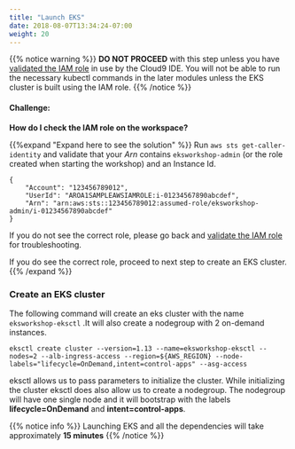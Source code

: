 ```yaml
---
title: "Launch EKS"
date: 2018-08-07T13:34:24-07:00
weight: 20
---
```



{{% notice warning %}}
**DO NOT PROCEED** with this step unless you have [validated the IAM role](/prerequisites/workspaceiam/#validate-the-iam-role) in use by the Cloud9 IDE. You will not be able to run the necessary kubectl commands in the later modules unless the EKS cluster is built using the IAM role.
{{% /notice %}}

#### Challenge:
**How do I check the IAM role on the workspace?**

{{%expand "Expand here to see the solution" %}}
Run `aws sts get-caller-identity` and validate that your _Arn_ contains `eksworkshop-admin` 
(or the role created when starting the workshop) and an Instance Id.

```output
{
    "Account": "123456789012",
    "UserId": "AROA1SAMPLEAWSIAMROLE:i-01234567890abcdef",
    "Arn": "arn:aws:sts::123456789012:assumed-role/eksworkshop-admin/i-01234567890abcdef"
}
```

If you do not see the correct role, please go back and [validate the IAM role](/prerequisites/workspaceiam/#validate-the-iam-role) for troubleshooting.

If you do see the correct role, proceed to next step to create an EKS cluster.
{{% /expand %}}


### Create an EKS cluster

The following command will create an eks cluster with the name `eksworkshop-eksctl`
.It will also create a nodegroup with 2 on-demand instances.

```
eksctl create cluster --version=1.13 --name=eksworkshop-eksctl --nodes=2 --alb-ingress-access --region=${AWS_REGION} --node-labels="lifecycle=OnDemand,intent=control-apps" --asg-access
```

eksctl allows us to pass parameters to initialize the cluster. While initializing the cluster eksctl does also allow us to create a nodegroup. The nodegroup will have one single node and it will bootstrap with the labels **lifecycle=OnDemand** and **intent=control-apps**.

{{% notice info %}}
Launching EKS and all the dependencies will take approximately **15 minutes**
{{% /notice %}}


